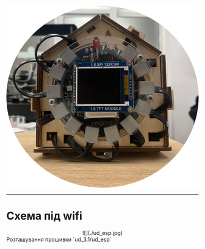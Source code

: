 
<center>

 ![](./ud_v3.1.png) 
 
 </center>


---

# Схема під wifi

<center>
![](./ud_esp.jpg)
</center>
Розташування прошивки
`ud_3.1/ud_esp`
